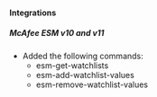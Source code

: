 
#### Integrations
##### McAfee ESM v10 and v11
- Added the  following commands:
    - esm-get-watchlists
    - esm-add-watchlist-values
    - esm-remove-watchlist-values
